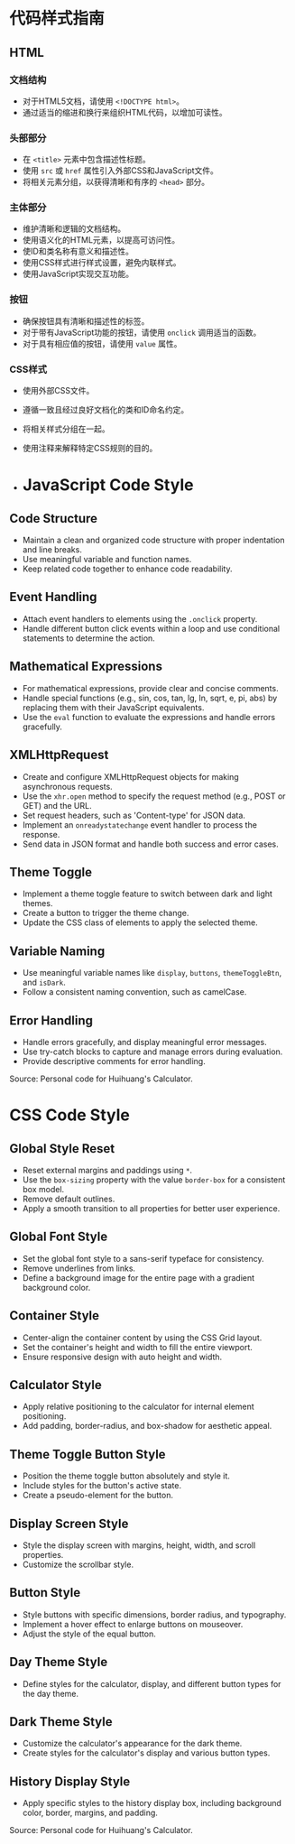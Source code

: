 # 代码样式指南

## HTML

### 文档结构

- 对于HTML5文档，请使用 `<!DOCTYPE html>`。
- 通过适当的缩进和换行来组织HTML代码，以增加可读性。

### 头部部分

- 在 `<title>` 元素中包含描述性标题。
- 使用 `src` 或 `href` 属性引入外部CSS和JavaScript文件。
- 将相关元素分组，以获得清晰和有序的 `<head>` 部分。

### 主体部分

- 维护清晰和逻辑的文档结构。
- 使用语义化的HTML元素，以提高可访问性。
- 使ID和类名称有意义和描述性。
- 使用CSS样式进行样式设置，避免内联样式。
- 使用JavaScript实现交互功能。

### 按钮

- 确保按钮具有清晰和描述性的标签。
- 对于带有JavaScript功能的按钮，请使用 `onclick` 调用适当的函数。
- 对于具有相应值的按钮，请使用 `value` 属性。

### CSS样式

- 使用外部CSS文件。
- 遵循一致且经过良好文档化的类和ID命名约定。
- 将相关样式分组在一起。
- 使用注释来解释特定CSS规则的目的。

- # JavaScript Code Style

## Code Structure

- Maintain a clean and organized code structure with proper indentation and line breaks.
- Use meaningful variable and function names.
- Keep related code together to enhance code readability.

## Event Handling

- Attach event handlers to elements using the `.onclick` property.
- Handle different button click events within a loop and use conditional statements to determine the action.

## Mathematical Expressions

- For mathematical expressions, provide clear and concise comments.
- Handle special functions (e.g., sin, cos, tan, lg, ln, sqrt, e, pi, abs) by replacing them with their JavaScript equivalents.
- Use the `eval` function to evaluate the expressions and handle errors gracefully.

## XMLHttpRequest

- Create and configure XMLHttpRequest objects for making asynchronous requests.
- Use the `xhr.open` method to specify the request method (e.g., POST or GET) and the URL.
- Set request headers, such as 'Content-type' for JSON data.
- Implement an `onreadystatechange` event handler to process the response.
- Send data in JSON format and handle both success and error cases.

## Theme Toggle

- Implement a theme toggle feature to switch between dark and light themes.
- Create a button to trigger the theme change.
- Update the CSS class of elements to apply the selected theme.

## Variable Naming

- Use meaningful variable names like `display`, `buttons`, `themeToggleBtn`, and `isDark`.
- Follow a consistent naming convention, such as camelCase.

## Error Handling

- Handle errors gracefully, and display meaningful error messages.
- Use try-catch blocks to capture and manage errors during evaluation.
- Provide descriptive comments for error handling.

Source: Personal code for Huihuang's Calculator.

# CSS Code Style

## Global Style Reset

- Reset external margins and paddings using `*`.
- Use the `box-sizing` property with the value `border-box` for a consistent box model.
- Remove default outlines.
- Apply a smooth transition to all properties for better user experience.

## Global Font Style

- Set the global font style to a sans-serif typeface for consistency.
- Remove underlines from links.
- Define a background image for the entire page with a gradient background color.

## Container Style

- Center-align the container content by using the CSS Grid layout.
- Set the container's height and width to fill the entire viewport.
- Ensure responsive design with auto height and width.

## Calculator Style

- Apply relative positioning to the calculator for internal element positioning.
- Add padding, border-radius, and box-shadow for aesthetic appeal.

## Theme Toggle Button Style

- Position the theme toggle button absolutely and style it.
- Include styles for the button's active state.
- Create a pseudo-element for the button.

## Display Screen Style

- Style the display screen with margins, height, width, and scroll properties.
- Customize the scrollbar style.

## Button Style

- Style buttons with specific dimensions, border radius, and typography.
- Implement a hover effect to enlarge buttons on mouseover.
- Adjust the style of the equal button.

## Day Theme Style

- Define styles for the calculator, display, and different button types for the day theme.

## Dark Theme Style

- Customize the calculator's appearance for the dark theme.
- Create styles for the calculator's display and various button types.

## History Display Style

- Apply specific styles to the history display box, including background color, border, margins, and padding.

Source: Personal code for Huihuang's Calculator.

